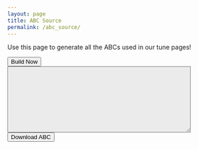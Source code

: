 ```yaml
---
layout: page
title: ABC Source
permalink: /abc_source/
---
```

<p>
Use this page to generate all the ABCs used in our tune pages!
</p>

<script>
window.store = {
    {% assign tunes = site.tunes %}
    {% assign sortedtunes = tunes | sort: 'titleID' %}
    {% assign tuneID = 100 %}
    {% for tune in sortedtunes %}
    {% assign tuneID = tuneID | plus: 1 %}
        "{{ tuneID }}": {
            "title": "{{ tune.title | xml_escape }}",
            "tuneID": "{{ tuneID }}",
            "key": "{{ tune.key | xml_escape }}",
            "rhythm": "{{ tune.rhythm | xml_escape }}",
            "url": "{{ tune.url | xml_escape }}",
            "mp3": "{{ site.mp3_host | append: tune.mp3_file | xml_escape }}",
            "mp3_source": "{{ tune.mp3_source | strip_html | xml_escape }}",
            "repeats": "{{ tune.repeats }}",
            "parts": "{{ tune.parts }}",
            "abc": "{{ tune.abc | uri_escape }}"
            }{% unless forloop.last %},{% endunless %}
        {% endfor %}
    };
</script>

<input class="filterButton" type="button" onclick="displayABCsource();" value="Build Now" />

<div>
    <textarea id="abcText" rows="13" cols="65" style="background-color:#ebebeb; font-size:small; max-width:100%" spellcheck="false" readonly></textarea>
</div>


<span title="Download the ABC you've entered. Don't lose your work!">
<input value='Download ABC' type='button' class="filterButton"
    onclick='downloadFile("WellingtonIrishSessions.abc", document.getElementById("abcText").value)' />
</span>

<script src="{{ site.js_host }}/js/build_abc_source.js"></script>

<div class="row"></div>

<script>
  $(document).ready(function() {

  });
</script>

